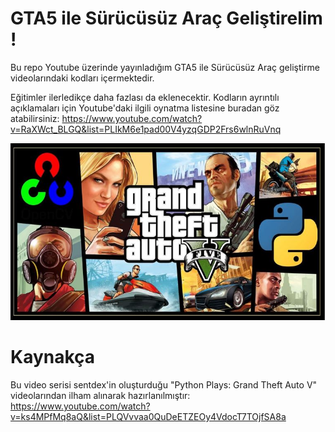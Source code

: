 # GTA5 ile Sürücüsüz Araç Geliştirelim !
Bu repo Youtube üzerinde yayınladığım GTA5 ile Sürücüsüz Araç geliştirme videolarındaki kodları içermektedir. 

Eğitimler ilerledikçe daha fazlası da eklenecektir. Kodların ayrıntılı açıklamaları için Youtube'daki ilgili oynatma listesine buradan göz atabilirsiniz: https://www.youtube.com/watch?v=RaXWct_BLGQ&list=PLIkM6e1pad00V4yzqGDP2Frs6wlnRuVnq

![alt text](https://raw.githubusercontent.com/grboguz/gta5/main/gta5.jpg)

# Kaynakça
Bu video serisi sentdex'in oluşturduğu "Python Plays: Grand Theft Auto V" videolarından ilham alınarak hazırlanılmıştır: https://www.youtube.com/watch?v=ks4MPfMq8aQ&list=PLQVvvaa0QuDeETZEOy4VdocT7TOjfSA8a
